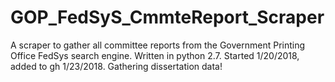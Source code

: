 # GOP_FedSyS_CmmteReport_Scraper
A scraper to gather all committee reports from the Government Printing Office FedSys search engine. Written in python 2.7. Started 1/20/2018, added to gh 1/23/2018. 
Gathering dissertation data!
